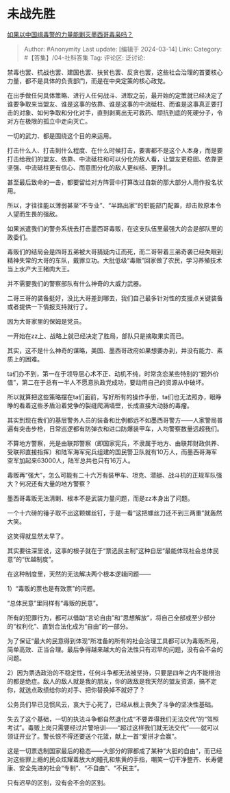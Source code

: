 # 未战先胜
[如果以中国缉毒警的力量能剿灭墨西哥毒枭吗？](https://www.zhihu.com/question/553269690/answer/3429606956)

> Author: #Anonymity
> Last update: [编辑于 2024-03-14]
> Link:
> Category: #【答集】/04-社科答集 
> Tag: 
> 评论区:
> 泛讨论:

禁毒也罢、抗战也罢、建国也罢、扶贫也罢、反贪也罢，这些社会治理的首要核心力量，都不是具体的负责部门，而是在中央定策的核心政党。

在出手做任何具体策略、进行人任何战斗、进取之前，最开始的定策就已经决定了谁要争取来当盟友、谁是这事的依靠、谁是这事的中流砥柱、而谁是这事真正要打击的对象、如何争取和分化对手，直到剥离出无可救药、顽抗到底的死硬分子，令对方在极限的孤立中走向灭亡。

一切的武力、都是围绕这个目的来运用。

打击什么人、打击到什么程度、在什么时候打击，要害都不是这个人本身，而是要打击给我们的盟友、依靠、中流砥柱和可以分化的敌人看，让盟友更稳固、依靠更坚强、中流砥柱更有信心、而意图分化的敌人更纠结、更挣扎。

甚至最后致命的一击，都要留给对方阵营中打算改过自新的那大部分人用作投名状用。

所以，才往往能以薄弱甚至“不专业”、“半路出家”的职能部门配置，却击败原本令人望而生畏的强敌。

如果派遣我们的警务系统去打击墨西哥毒贩，在这支队伍里最强大的会是部队里的政委们。

毒贩们的结局会是四哥五弟被大哥猜疑内讧而死，而二哥带着三弟奇袭已经失眠到精神失常的大哥的车队，戴罪立功。大批低级“毒贩”回家做了农民，学习养殖技术当上水产大王猪肉大王。

并不需要我们的警察部队有什么神奇的大威力武器。

二哥三哥的装备挺好，没比大哥差到哪去，我们自己最多针对性的支援点关键装备或者提供一下情报支持就行了。

因为大哥家里的保姆是党员。

一开始在zz上、战略上就已经决定了胜局，部队只是摘取果实而已。

其实，这不是什么神奇的谋略，美国、墨西哥政府如果想要办到，并没有能力、素质上的困难。

ta们办不到，第一在于领导层心术不正、动机不纯，时常贪恋某些特别的“题外价值”，第二在于总有一半人不愿意执政党成功，要动用自己的资源从中破坏。

所以就算把这些策略摆在ta们面前，写好所有的操作手册，ta们也无法照办，眼睁睁的看着这些矛盾沿着党争的裂缝爬满墙壁，长成直接大动脉的毒瘤。

其实到现在我们的基层警务人员的装备和比例都远不如墨西哥警方——人家警局普遍有突击步枪，日常巡逻都有防弹衣和进口防爆装甲车，人均警察数量远超我们。

不算地方警察，光是由联邦警察（即国家宪兵，不隶属于地方、由联邦财政供养、受联邦直接指挥）和陆军海军宪兵组建的国民警卫队就有10万人，而墨西哥海军空军加起来63000人，陆军总共也只有16万人。

毒贩再“强大”，怎么可能有二十六万有装甲车、坦克、潜艇、战斗机的正规军队强大？何况还有大量的地方警察？

墨西哥毒贩无法清剿、根本不是武装力量问题，而是zz本身出了问题。

一个十六磅的锤子取不出这颗螺丝钉，于是一看“这把螺丝刀还不到三两重”就轰然大笑。

这笑得就显然太早了。

其实要往深里说，这事的根子就在于“票选民主制”这种自居“最能体现社会总体民意”的“优越制度”。

在这种制度里，天然的无法解决两个根本逻辑问题——

1）“毒贩的票也是有效票”的问题。

“总体民意”里同样有“毒贩的民意”。

所有的犯罪行为，都可以借助“言论自由”和“思想解放”，将自己全部或至少部分的“权利化”、直到合法化成为“自由”的一部分。

为了保证“最大的民意得到体现”所准备的所有的社会治理工具都可以为毒贩所用，简单高效、正当合理。最后争得越来越大的合法性只有迟早的问题，没有会不会的问题。

2）因为票选政治的不稳定性，任何斗争都无法被坚持，只要是四年之内不能根治的都是绝症。敌人的敌人就是我的朋友，你的政敌是我天然的盟友资源，搞不定你，就送点政绩给你的对手、把你替换掉不就好了？

公务员们早已见惯风云，哀大于心死了，已经从根上丧失了斗争的坚决性基础。

失去了这个基础，一切的执法斗争都自然退化成“不要弄得我们无法交代”的“驾照考试”。毒贩上岗只需要经过片警培训——“超过这样我们就无法交代”——就可以领证开业了。警长恨不得还要送个花篮，献上一首“爱拼才会赢”。

这是一切票选制国家最后的稳态——大部分的罪都成了某种“大胆的自由”，而已经对这些罪上瘾的民众炫耀着放大的瞳孔和焦黄的手指，嘲笑一切干净整齐、长寿健康、安全先进的社会“专制”、“不自由”、“不民主”。

只有迟早的区别，没有会不会的区别。